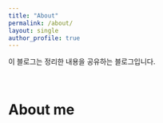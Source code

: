 ```yaml
---
title: "About"
permalink: /about/
layout: single
author_profile: true
---
```


이 블로그는 정리한 내용을 공유하는 블로그입니다.

<br>

# About me
